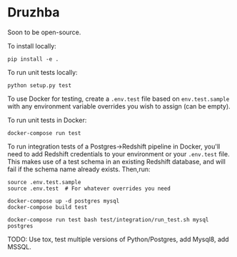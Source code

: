 # Druzhba

Soon to be open-source.


To install locally:

```
pip install -e .
```


To run unit tests locally:

```
python setup.py test
```

To use Docker for testing, create a `.env.test` file based on `env.test.sample` with
any environment variable overrides you wish to assign (can be empty).

To run unit tests in Docker:
```
docker-compose run test
```


To run integration tests of a Postgres->Redshift pipeline in Docker, you'll need
to add Redshift credentials to your environment or your `.env.test` file. This makes use
of a test schema in an existing Redshift database, and will fail if the schema name already exists.
Then,run:
```
source .env.test.sample
source .env.test  # For whatever overrides you need

docker-compose up -d postgres mysql
docker-compose build test

docker-compose run test bash test/integration/run_test.sh mysql postgres
```

TODO: Use tox, test multiple versions of Python/Postgres, add Mysql8, add MSSQL.

